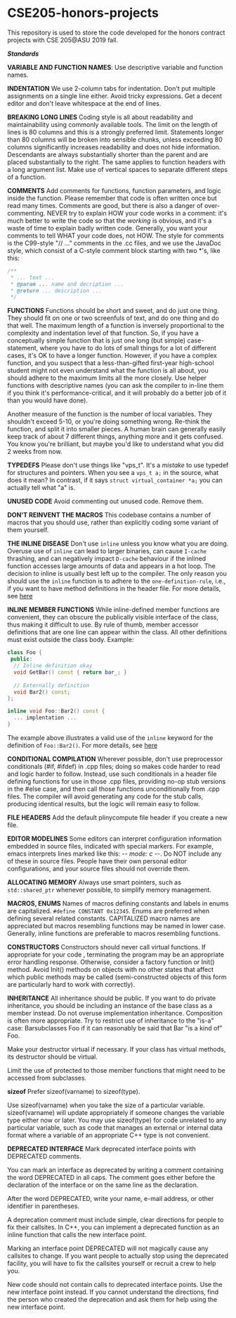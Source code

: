 # CSE205-honors-projects
This repository is used to store the code developed for the honors contract projects with CSE 205@ASU 2019 fall.


***Standards***


**VARIABLE AND FUNCTION NAMES**: Use descriptive variable and function names.

**INDENTATION** We use 2-column tabs for indentation. Don't put multiple assignments on a single line either. Avoid tricky expressions. Get a decent editor and don't leave whitespace at the end of lines.

**BREAKING LONG LINES** Coding style is all about readability and maintainability using commonly available tools. The limit on the length of lines is 80 columns and this is a strongly preferred limit. Statements longer than 80 columns will be broken into sensible chunks, unless exceeding 80 columns significantly increases readability and does not hide information. Descendants are always substantially shorter than the parent and are placed substantially to the right. The same applies to function headers with a long argument list. Make use of vertical spaces to separate different steps of a function.

**COMMENTS** Add comments for functions, function parameters, and logic inside the function. Please remember that code is often written once but read many times. Comments are good, but there is also a danger of over-commenting.  NEVER try to explain HOW your code works in a comment: it's much better to write the code so that the _working_ is obvious, and it's a waste of time to explain badly written code. Generally, you want your comments to tell WHAT your code does, not HOW. The style for comments is the C99-style "// ..." comments in the .cc files, and we use the JavaDoc style, which consist of a C-style comment block starting with two \*'s, like this:
```C++
/**
 * ... text ...
 * @param ... name and decription ...
 * @return ... description ...
 */
```

**FUNCTIONS** Functions should be short and sweet, and do just one thing.  They should fit on one or two screenfuls of text, and do one thing and do that well. The maximum length of a function is inversely proportional to the complexity and indentation level of that function.  So, if you have a conceptually simple function that is just one long (but simple) case-statement, where you have to do lots of small things for a lot of different cases, it's OK to have a longer function. However, if you have a complex function, and you suspect that a less-than-gifted first-year high-school student might not even understand what the function is all about, you should adhere to the maximum limits all the more closely.  Use helper functions with descriptive names (you can ask the compiler to in-line them if you think it's performance-critical, and it will probably do a better job of it than you would have done).

Another measure of the function is the number of local variables.  They shouldn't exceed 5-10, or you're doing something wrong.  Re-think the function, and split it into smaller pieces.  A human brain can generally easily keep track of about 7 different things, anything more and it gets confused.  You know you're brilliant, but maybe you'd like to understand what you did 2 weeks from now.

**TYPEDEFS** Please don't use things like "vps_t". It's a _mistake_ to use typedef for structures and pointers. When you see a	`vps_t a;` in the source, what does it mean? In contrast, if it says `struct virtual_container *a;` you can actually tell what "a" is.

**UNUSED CODE** Avoid commenting out unused code. Remove them.

**DON'T REINVENT THE MACROS** This codebase contains a number of macros that you should use, rather than explicitly coding some variant of them yourself.


**THE INLINE DISEASE** Don't use `inline` unless you know what you are doing.  Overuse use of `inline` can lead to larger binaries, can cause `I-cache` thrashing, and can negatively impact `D-cache` behaviour if the inlined function accesses large amounts of data and appears in a hot loop. The decision to inline is usually best left up to the compiler. The only reason you should use the `inline` function is to adhere to the `one-definition-rule`, i.e., if you want to have method definitions in the header file. For more details, see [here](https://isocpp.org/wiki/faq/inline-functions#where-to-put-inline-keyword)

**INLINE MEMBER FUNCTIONS**
While inline-defined member functions are convenient, they can obscure the publically visible interface of the class, thus making it difficult to use. By rule of thumb, member accessor definitions that are one line can appear within the class. All other definitions must exist outside the class body. Example:

```c++
class Foo {
 public:  
  // Inline definition okay
  void GetBar() const { return bar_; }
  
  // Externally definition
  void Bar2() const;
};

inline void Foo::Bar2() const {
  ... implentation ...
}
```

The example above illustrates a valid use of the `inline` keyword for the definition of `Foo::Bar2()`. For more details, see [here](https://isocpp.org/wiki/faq/inline-functions#where-to-put-inline-keyword)

**CONDITIONAL COMPILATION** Wherever possible, don't use preprocessor conditionals (#if, #ifdef) in .cpp files; doing so makes code harder to read and logic harder to follow.  Instead, use such conditionals in a header file defining functions for use in those .cpp files, providing no-op stub versions in the #else case, and then call those functions unconditionally from .cpp files.  The compiler will avoid generating any code for the stub calls, producing identical results, but the logic will remain easy to follow.

**FILE HEADERS** Add the default plinycompute file header if you create a new file.

**EDITOR MODELINES** Some editors can interpret configuration information embedded in source files, indicated with special markers.  For example, emacs interprets lines marked like this:	-*- mode: c -*-. Do NOT include any of these in source files. People have their own personal editor configurations, and your source files should not override them.

**ALLOCATING MEMORY** Always use smart pointers, such as `std::shared_ptr` whenever possible, to simplify memory management.

**MACROS, ENUMS** Names of macros defining constants and labels in enums are capitalized. `#define CONSTANT 0x12345`. Enums are preferred when defining several related constants. CAPITALIZED macro names are appreciated but macros resembling functions may be named in lower case. Generally, inline functions are preferable to macros resembling functions.

**CONSTRUCTORS** Constructors should never call virtual functions. If appropriate for your code , terminating the program may be an appropriate error handling response. Otherwise, consider a factory function or Init() method. Avoid Init() methods on objects with no other states that affect which public methods may be called (semi-constructed objects of this form are particularly hard to work with correctly).

**INHERITANCE** All inheritance should be public. If you want to do private inheritance, you should be including an instance of the base class as a member instead.
Do not overuse implementation inheritance. Composition is often more appropriate. Try to restrict use of inheritance to the "is-a" case: Barsubclasses Foo if it can reasonably be said that Bar "is a kind of" Foo.

Make your destructor virtual if necessary. If your class has virtual methods, its destructor should be virtual.

Limit the use of protected to those member functions that might need to be accessed from subclasses.

**sizeof** Prefer sizeof(varname) to sizeof(type).

Use sizeof(varname) when you take the size of a particular variable. sizeof(varname) will update appropriately if someone changes the variable type either now or later. You may use sizeof(type) for code unrelated to any particular variable, such as code that manages an external or internal data format where a variable of an appropriate C++ type is not convenient.

**DEPRECATED INTERFACE** Mark deprecated interface points with DEPRECATED comments.

You can mark an interface as deprecated by writing a comment containing the word DEPRECATED in all caps. The comment goes either before the declaration of the interface or on the same line as the declaration.

After the word DEPRECATED, write your name, e-mail address, or other identifier in parentheses.

A deprecation comment must include simple, clear directions for people to fix their callsites. In C++, you can implement a deprecated function as an inline function that calls the new interface point.

Marking an interface point DEPRECATED will not magically cause any callsites to change. If you want people to actually stop using the deprecated facility, you will have to fix the callsites yourself or recruit a crew to help you.

New code should not contain calls to deprecated interface points. Use the new interface point instead. If you cannot understand the directions, find the person who created the deprecation and ask them for help using the new interface point.



